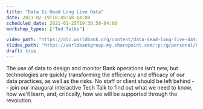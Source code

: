 ```yaml
---
title: "Data Is Dead Long Live Data"
date: 2021-02-19T16:49:58-04:00
scheduled_date: 2021-01-25T19:30:50-04:00
workshop_types: ["Ted Talks"]

video_path: "https://olc.worldbank.org/content/data-dead-long-live-data"
slides_path: "https://worldbankgroup-my.sharepoint.com/:p:/g/personal/hkrambeck_worldbank_org/EUcQn2UDLUtNj6D-nblFUyAB-kK96uS85hJr2835OQZrrw?e=huIR04"
draft: true
---
```


The use of data to design and monitor Bank operations isn't new, but technologies are quickly transforming the efficiency and efficacy of our data practices, as well as the risks. No staff or client should be left behind -- join our inaugural interactive Tech Talk to find out what we need to know, how we'll learn, and, critically, how we will be supported through the revolution.